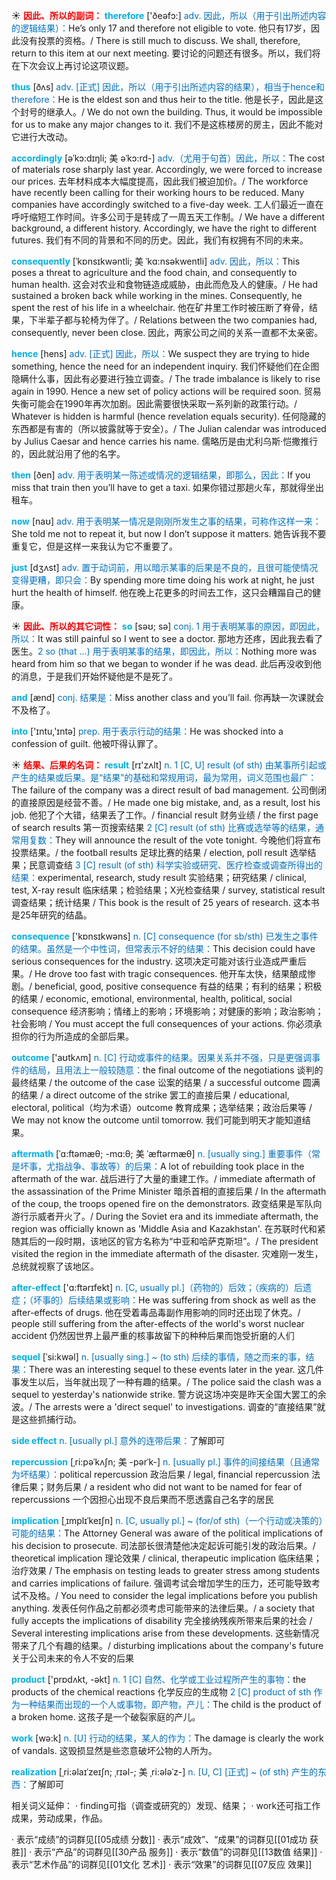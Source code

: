 ☀ <font color="red">**因此、所以的副词：**</font>
<font color="sky blue">**therefore**</font> ['ðeəfɔ:] 
<font color="#0070c0">adv. 因此，所以（用于引出所述内容的逻辑结果）：</font>He’s only 17 and therefore not eligible to vote. 他只有17岁，因此没有投票的资格。/ There is still much to discuss. We shall, therefore, return to this item at our next meeting. 要讨论的问题还有很多。所以，我们将在下次会议上再讨论这项议题。

<font color="sky blue">**thus**</font> [ðʌs] 
<font color="#0070c0">adv. [正式] 因此，所以（用于引出所述内容的结果），相当于hence和therefore：</font>He is the eldest son and thus heir to the title. 他是长子，因此是这个封号的继承人。/ We do not own the building. Thus, it would be impossible for us to make any major changes to it. 我们不是这栋楼房的房主，因此不能对它进行大改动。
           
<font color="sky blue">**accordingly**</font> [əˈkɔ:dɪŋli; 美 əˈkɔ:rd-]
<font color="#0070c0">adv.（尤用于句首）因此，所以：</font>The cost of materials rose sharply last year. Accordingly, we were forced to increase our prices. 去年材料成本大幅度提高，因此我们被迫加价。/ The workforce have recently been calling for their working hours to be reduced. Many companies have accordingly switched to a five-day week. 工人们最近一直在呼吁缩短工作时间。许多公司于是转成了一周五天工作制。/ We have a different background, a different history. Accordingly, we have the right to different futures. 我们有不同的背景和不同的历史。因此，我们有权拥有不同的未来。
           
<font color="sky blue">**consequently**</font> [ˈkɒnsɪkwəntli; 美 ˈkɑ:nsəkwentli]
<font color="#0070c0">adv. 因此，所以：</font>This poses a threat to agriculture and the food chain, and consequently to human health. 这会对农业和食物链造成威胁，由此而危及人的健康。/ He had sustained a broken back while working in the mines. Consequently, he spent the rest of his life in a wheelchair. 他在矿井里工作时被压断了脊骨，结果，下半辈子都与轮椅为伴了。/ Relations between the two companies had, consequently, never been close. 因此，两家公司之间的关系一直都不太亲密。
           
<font color="sky blue">**hence**</font> [hens]
<font color="#0070c0">adv. [正式] 因此，所以：</font>We suspect they are trying to hide something, hence the need for an independent inquiry. 我们怀疑他们在企图隐瞒什么事，因此有必要进行独立调查。/ The trade imbalance is likely to rise again in 1990. Hence a new set of policy actions will be required soon. 贸易失衡可能会在1990年再次加剧。因此需要很快采取一系列新的政策行动。/ Whatever is hidden is harmful (hence revelation equals security). 任何隐藏的东西都是有害的（所以披露就等于安全）。/ The Julian calendar was introduced by Julius Caesar and hence carries his name. 儒略历是由尤利乌斯·恺撒推行的，因此就沿用了他的名字。

<font color="sky blue">**then**</font> [ðen] 
<font color="#0070c0">adv. 用于表明某一陈述或情况的逻辑结果，即那么，因此：</font>If you miss that train then you’ll have to get a taxi. 如果你错过那趟火车，那就得坐出租车。

<font color="sky blue">**now**</font> [naʊ] 
<font color="#0070c0">adv. 用于表明某一情况是刚刚所发生之事的结果，可称作这样一来：</font>She told me not to repeat it, but now I don’t suppose it matters. 她告诉我不要重复它，但是这样一来我认为它不重要了。

<font color="sky blue">**just**</font> [dӡʌst] 
<font color="#0070c0">adv. 置于动词前，用以暗示某事的后果是不良的，且很可能使情况变得更糟，即只会：</font>By spending more time doing his work at night, he just hurt the health of himself. 他在晚上花更多的时间去工作，这只会糟蹋自己的健康。

☀ <font color="red">**因此、所以的其它词性：**</font>
<font color="sky blue">**so**</font> [səʊ; sə] 
<font color="#0070c0">conj. 1 用于表明某事的原因，即因此，所以：</font>It was still painful so I went to see a doctor. 那地方还疼，因此我去看了医生。<font color="#0070c0">2 so (that ...) 用于表明某事的结果，即因此，所以：</font>Nothing more was heard from him so that we began to wonder if he was dead. 此后再没收到他的消息，于是我们开始怀疑他是不是死了。

<font color="sky blue">**and**</font> [ænd] 
<font color="#0070c0">conj. 结果是：</font>Miss another class and you’ll fail. 你再缺一次课就会不及格了。

<font color="sky blue">**into**</font> ['ɪntu,'ɪntə] 
<font color="#0070c0">prep. 用于表示行动的结果：</font>He was shocked into a confession of guilt. 他被吓得认罪了。

☀ <font color="red">**结果、后果的名词：**</font>
<font color="sky blue">**result**</font> [rɪ'zʌlt] 
<font color="#0070c0">n. 1 [C, U] result (of sth) 由某事所引起或产生的结果或后果。是“结果”的基础和常规用词，最为常用，词义范围也最广：</font>The failure of the company was a direct result of bad management. 公司倒闭的直接原因是经营不善。/ He made one big mistake, and, as a result, lost his job. 他犯了个大错，结果丢了工作。/ financial result 财务业绩 / the first page of search results 第一页搜索结果 <font color="#0070c0">2 [C] result (of sth) 比赛或选举等的结果，通常用复数：</font>They will announce the result of the vote tonight. 今晚他们将宣布投票结果。/ the football results 足球比赛的结果 / election, poll result 选举结果；民意调查结 <font color="#0070c0">3 [C] result (of sth) 科学实验或研究、医疗检查或调查所得出的结果：</font>experimental, research, study result 实验结果；研究结果 / clinical, test, X-ray result 临床结果；检验结果；X光检查结果 / survey, statistical result 调查结果；统计结果 / This book is the result of 25 years of research. 这本书是25年研究的结晶。

<font color="sky blue">**consequence**</font> ['kɒnsɪkwəns] 
<font color="#0070c0">n. [C] consequence (for sb/sth) 已发生之事件的结果。虽然是一个中性词，但常表示不好的结果：</font>This decision could have serious consequences for the industry. 这项决定可能对该行业造成严重后果。/ He drove too fast with tragic consequences. 他开车太快，结果酿成惨剧。/ beneficial, good, positive consequence 有益的结果；有利的结果；积极的结果 / economic, emotional, environmental, health, political, social consequence 经济影响；情绪上的影响；环境影响；对健康的影响；政治影响；社会影响 / You must accept the full consequences of your actions. 你必须承担你的行为所造成的全部后果。

<font color="sky blue">**outcome**</font> ['aʊtkʌm] 
<font color="#0070c0">n. [C] 行动或事件的结果。因果关系并不强，只是更强调事件的结局，且用法上一般较随意：</font>the final outcome of the negotiations 谈判的最终结果 / the outcome of the case 讼案的结果 / a successful outcome 圆满的结果 / a direct outcome of the strike 罢工的直接后果 / educational, electoral, political（均为术语）outcome 教育成果；选举结果；政治后果等 / We may not know the outcome until tomorrow. 我们可能到明天才能知道结果。
           
<font color="sky blue">**aftermath**</font> [ˈɑ:ftəmæθ; -mɑ:θ; 美 ˈæftərmæθ]
<font color="#0070c0">n. [usually sing.] 重要事件（常是坏事，尤指战争、事故等）的后果：</font>A lot of rebuilding took place in the aftermath of the war. 战后进行了大量的重建工作。/ immediate aftermath of the assassination of the Prime Minister 暗杀首相的直接后果 / In the aftermath of the coup, the troops opened fire on the demonstrators. 政变结果是军队向游行示威者开火了。/ During the Soviet era and its immediate aftermath, the region was officially known as 'Middle Asia and Kazakhstan'. 在苏联时代和紧随其后的一段时期，该地区的官方名称为“中亚和哈萨克斯坦”。/ The president visited the region in the immediate aftermath of the disaster. 灾难刚一发生，总统就视察了该地区。
           
<font color="sky blue">**after-effect**</font> ['ɑ:ftərɪfekt]
<font color="#0070c0">n. [C, usually pl.]（药物的）后效；（疾病的）后遗症；（坏事的）后续结果或影响：</font>He was suffering from shock as well as the after-effects of drugs. 他在受着毒品毒副作用影响的同时还出现了休克。/ people still suffering from the after-effects of the world's worst nuclear accident 仍然因世界上最严重的核事故留下的种种后果而饱受折磨的人们
                      
<font color="sky blue">**sequel**</font> [ˈsi:kwəl]
<font color="#0070c0">n. [usually sing.] ~ (to sth) 后续的事情，随之而来的事，结果：</font>There was an interesting sequel to these events later in the year. 这几件事发生以后，当年就出现了一种有趣的结果。/ The police said the clash was a sequel to yesterday's nationwide strike. 警方说这场冲突是昨天全国大罢工的余波。/ The arrests were a 'direct sequel' to investigations. 调查的“直接结果”就是这些抓捕行动。
           
<font color="sky blue">**side effect**</font>
<font color="#0070c0">n. [usually pl.] 意外的连带后果：</font>了解即可
 
<font color="sky blue">**repercussion**</font> [ˌri:pəˈkʌʃn; 美 -pərˈk-]
<font color="#0070c0">n. [usually pl.] 事件的间接结果（且通常为坏结果）：</font>political repercussion 政治后果 / legal, financial repercussion 法律后果；财务后果 / a resident who did not want to be named for fear of repercussions 一个因担心出现不良后果而不愿透露自己名字的居民
           
<font color="sky blue">**implication**</font> [ˌɪmplɪˈkeɪʃn]
<font color="#0070c0">n. [C, usually pl.] ~ (for/of sth)（一个行动或决策的）可能的结果：</font>The Attorney General was aware of the political implications of his decision to prosecute. 司法部长很清楚他决定起诉可能引发的政治后果。/ theoretical implication 理论效果 / clinical, therapeutic implication 临床结果；治疗效果 / The emphasis on testing leads to greater stress among students and carries implications of failure. 强调考试会增加学生的压力，还可能导致考试不及格。/ You need to consider the legal implications before you publish anything. 发表任何作品之前都必须考虑可能带来的法律后果。/ a society that fully accepts the implications of disability 完全接纳残疾所带来后果的社会 / Several interesting implications arise from these developments. 这些新情况带来了几个有趣的结果。/ disturbing implications about the company's future 关于公司未来的令人不安的后果

<font color="sky blue">**product**</font> ['prɒdʌkt, -əkt] 
<font color="#0070c0">n. 1 [C] 自然、化学或工业过程所产生的事物：</font>the products of the chemical reactions 化学反应的生成物 <font color="#0070c0">2 [C] product of sth 作为一种结果而出现的一个人或事物，即产物，产儿：</font>The child is the product of a broken home. 这孩子是一个破裂家庭的产儿。

<font color="sky blue">**work**</font> [wə:k] 
<font color="#0070c0">n. [U] 行动的结果，某人的作为：</font>The damage is clearly the work of vandals. 这毁损显然是些恣意破坏公物的人所为。

<font color="sky blue">**realization**</font> [ˌri:əlaɪˈzeɪʃn; ˌrɪəl-; 美 ˌri:ələˈz-]
<font color="#0070c0">n. [U, C] [正式] ~ (of sth) 产生的东西：</font>了解即可

相关词义延伸：
· finding可指（调查或研究的）发现、结果；
· work还可指工作成果，劳动成果，作品。

· 表示“成绩”的词群见[[05成绩 分数]]
· 表示“成效”、“成果”的词群见[[01成功 获胜]]
· 表示“产品”的词群见[[30产品 服务]]
· 表示“数值”的词群见[[13数值 结果]]
· 表示“艺术作品”的词群见[[01文化 艺术]]
· 表示“效果”的词群见[[07反应 效果]]
